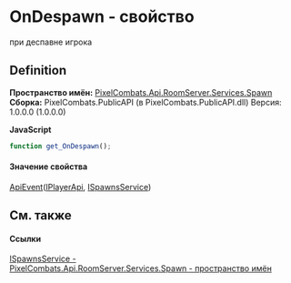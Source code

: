 # OnDespawn - свойство


при деспавне игрока



## Definition
**Пространство имён:** <a href="0971793b-47eb-58b2-d7a8-6c570042d7d9">PixelCombats.Api.RoomServer.Services.Spawn</a>  
**Сборка:** PixelCombats.PublicAPI (в PixelCombats.PublicAPI.dll) Версия: 1.0.0.0 (1.0.0.0)

**JavaScript**
``` JavaScript
function get_OnDespawn();

```



#### Значение свойства
<a href="2c6ab617-976d-ae51-82f2-7621fc7e18d9">ApiEvent</a>(<a href="daff9440-f4d4-79a2-3653-919bb66eae04">IPlayerApi</a>, <a href="17fb7240-ba91-aa2e-7032-5ac8830ded78">ISpawnsService</a>)

## См. также


#### Ссылки
<a href="17fb7240-ba91-aa2e-7032-5ac8830ded78">ISpawnsService - </a>  
<a href="0971793b-47eb-58b2-d7a8-6c570042d7d9">PixelCombats.Api.RoomServer.Services.Spawn - пространство имён</a>  
